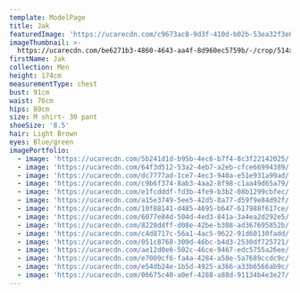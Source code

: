 ```yaml
---
template: ModelPage
title: Jak
featuredImage: 'https://ucarecdn.com/c9673ac8-9d3f-410d-b02b-53ea32f3e826/'
imageThumbnail: >-
  https://ucarecdn.com/be6271b3-4860-4643-aa4f-8d960ec5759b/-/crop/514x777/269,0/-/preview/
firstName: Jak
collection: Men
height: 174cm
measurementType: chest
bust: 91cm
waist: 76cm
hips: 89cm
size: M shirt- 30 pant
shoeSize: '8.5'
hair: Light Brown
eyes: Blue/green
imagePortfolio:
  - image: 'https://ucarecdn.com/5b241d1d-b95b-4ec6-b7f4-8c3f22142025/'
  - image: 'https://ucarecdn.com/64f3d512-53a2-4eb7-a2eb-cfce66994389/'
  - image: 'https://ucarecdn.com/dc7777ad-1ce7-4ec3-940a-e51e931a99ad/'
  - image: 'https://ucarecdn.com/c9b6f374-8ab3-4aa2-8f98-c1aa49d65a79/'
  - image: 'https://ucarecdn.com/e1fcdddf-fd3b-4fe9-b3b2-08b1299cbfec/'
  - image: 'https://ucarecdn.com/a15e3749-5ee5-42d5-8a77-d59f9e84d92f/'
  - image: 'https://ucarecdn.com/10f88141-d485-4695-b647-617988f617ce/'
  - image: 'https://ucarecdn.com/6077e84d-504d-4ed3-841a-3a4ea2d292e5/'
  - image: 'https://ucarecdn.com/8220ddff-d08e-42be-b308-ad367695852b/'
  - image: 'https://ucarecdn.com/c4d8717c-56a1-4ac5-9622-91d60130fadd/'
  - image: 'https://ucarecdn.com/051c8768-309d-46bc-b4d3-2530df725721/'
  - image: 'https://ucarecdn.com/ae12d0e6-502c-46ce-9467-edc5755a26ee/'
  - image: 'https://ucarecdn.com/e7009cf6-fa4a-4284-a58e-5a7689ccdc9c/'
  - image: 'https://ucarecdn.com/e54db24e-1b5d-4925-a366-a33b6566ab9c/'
  - image: 'https://ucarecdn.com/06675c40-a0ef-4288-a88d-91134b4e3e27/'
---
```


